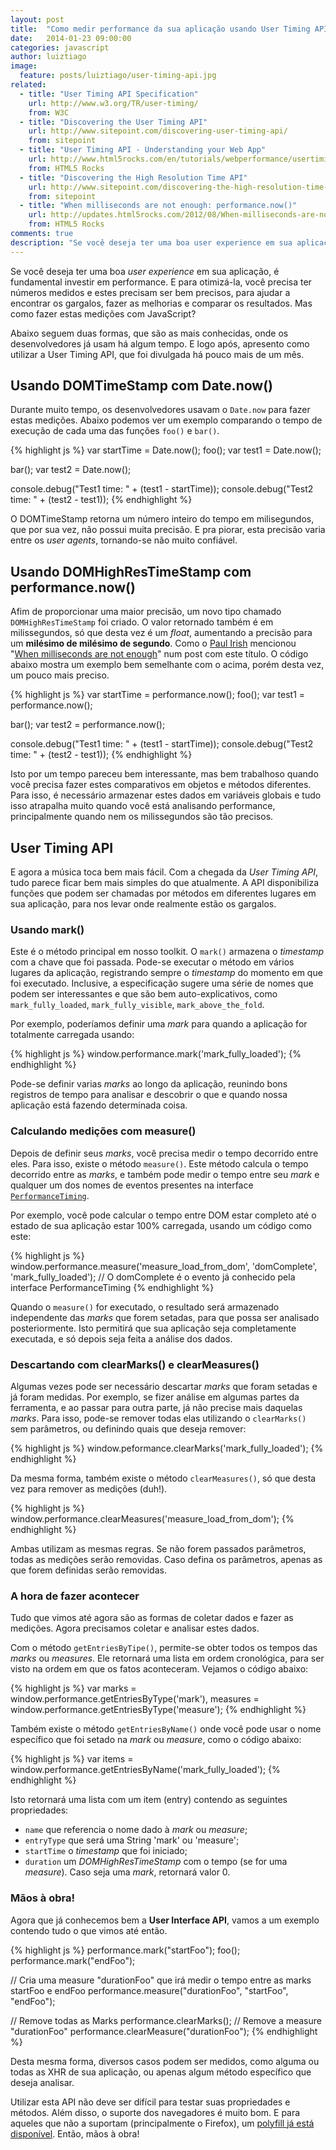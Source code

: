 ```yaml
---
layout: post
title:  "Como medir performance da sua aplicação usando User Timing API"
date:   2014-01-23 09:00:00
categories: javascript
author: luiztiago
image:
  feature: posts/luiztiago/user-timing-api.jpg
related:
  - title: "User Timing API Specification"
    url: http://www.w3.org/TR/user-timing/
    from: W3C
  - title: "Discovering the User Timing API"
    url: http://www.sitepoint.com/discovering-user-timing-api/
    from: sitepoint
  - title: "User Timing API - Understanding your Web App"
    url: http://www.html5rocks.com/en/tutorials/webperformance/usertiming/
    from: HTML5 Rocks
  - title: "Discovering the High Resolution Time API"
    url: http://www.sitepoint.com/discovering-the-high-resolution-time-api/
    from: sitepoint
  - title: "When milliseconds are not enough: performance.now()"
    url: http://updates.html5rocks.com/2012/08/When-milliseconds-are-not-enough-performance-now
    from: HTML5 Rocks
comments: true
description: "Se você deseja ter uma boa user experience em sua aplicação, é fundamental investir em performance. E para otimizá-la, você precisa ter números medidos e estes precisam ser bem precisos, para ajudar a encontrar os gargalos, fazer as melhorias e comparar os resultados. Mas como fazer estas medições com JavaScript?"
---
```


Se você deseja ter uma boa *user experience* em sua aplicação, é fundamental investir em performance. E para otimizá-la, você precisa ter números medidos e estes precisam ser bem precisos, para ajudar a encontrar os gargalos, fazer as melhorias e comparar os resultados. Mas como fazer estas medições com JavaScript?

Abaixo seguem duas formas, que são as mais conhecidas, onde os desenvolvedores já usam há algum tempo. E logo após, apresento como utilizar a User Timing API, que foi divulgada há pouco mais de um mês.

## Usando DOMTimeStamp com Date.now()

Durante muito tempo, os desenvolvedores usavam o `Date.now` para fazer estas medições. Abaixo podemos ver um exemplo comparando o tempo de execução de cada uma das funções `foo()` e `bar()`.

{% highlight js %}
var startTime = Date.now();
foo();
var test1 = Date.now();

bar();
var test2 = Date.now();

console.debug("Test1 time: " + (test1 - startTime));
console.debug("Test2 time: " + (test2 - test1));
{% endhighlight %}

O DOMTimeStamp retorna um número inteiro do tempo em milisegundos, que por sua vez, não possui muita precisão. E pra piorar, esta precisão varia entre os *user agents*, tornando-se não muito confiável.

## Usando DOMHighResTimeStamp com performance.now()

Afim de proporcionar uma maior precisão, um novo tipo chamado `DOMHighResTimeStamp` foi criado. O valor retornado também é em milissegundos, só que desta vez é um *float*, aumentando a precisão para um **milésimo de milésimo de segundo**. Como o [Paul Irish](https://twitter.com/paul_irish) mencionou "[When milliseconds are not enough](http://updates.html5rocks.com/2012/08/When-milliseconds-are-not-enough-performance-now)" num post com este título. O código abaixo mostra um exemplo bem semelhante com o acima, porém desta vez, um pouco mais preciso.

{% highlight js %}
var startTime = performance.now();
foo();
var test1 = performance.now();

bar();
var test2 = performance.now();

console.debug("Test1 time: " + (test1 - startTime));
console.debug("Test2 time: " + (test2 - test1));
{% endhighlight %}

Isto por um tempo pareceu bem interessante, mas bem trabalhoso quando você precisa fazer estes comparativos em objetos e métodos diferentes. Para isso, é necessário armazenar estes dados em variáveis globais e tudo isso atrapalha muito quando você está analisando performance, principalmente quando nem os milissegundos são tão precisos.

## User Timing API

E agora a música toca bem mais fácil. Com a chegada da *User Timing API*, tudo parece ficar bem mais simples do que atualmente. A API disponibiliza funções que podem ser chamadas por métodos em diferentes lugares em sua aplicação, para nos levar onde realmente estão os gargalos.

### Usando mark()

Este é o método principal em nosso toolkit. O `mark()` armazena o *timestamp* com a chave que foi passada. Pode-se executar o método em vários lugares da aplicação, registrando sempre o *timestamp* do momento em que foi executado. Inclusive, a especificação sugere uma série de nomes que podem ser interessantes e que são bem auto-explicativos, como `mark_fully_loaded`, `mark_fully_visible`, `mark_above_the_fold`.

Por exemplo, poderíamos definir uma *mark* para quando a aplicação for totalmente carregada usando:

{% highlight js %}
window.performance.mark('mark_fully_loaded');
{% endhighlight %}

Pode-se definir varias *marks* ao longo da aplicação, reunindo bons registros de tempo para analisar e descobrir o que e quando nossa aplicação está fazendo determinada coisa.

### Calculando medições com measure()

Depois de definir seus *marks*, você precisa medir o tempo decorrido entre eles. Para isso, existe o método `measure()`. Este método calcula o tempo decorrido entre as *marks*, e também pode medir o tempo entre seu *mark* e qualquer um dos nomes de eventos presentes na interface [`PerformanceTiming`](http://www.w3.org/TR/navigation-timing/#sec-navigation-timing-interface).

Por exemplo, você pode calcular o tempo entre DOM estar completo até o estado de sua aplicação estar 100% carregada, usando um código como este:

{% highlight js %}
window.performance.measure('measure_load_from_dom', 'domComplete', 'mark_fully_loaded');
// O domComplete é o evento já conhecido pela interface PerformanceTiming
{% endhighlight %}

Quando o `measure()` for executado, o resultado será armazenado independente das *marks* que forem setadas, para que possa ser analisado posteriormente. Isto permitirá que sua aplicação seja completamente executada, e só depois seja feita a análise dos dados.

### Descartando com clearMarks() e clearMeasures()

Algumas vezes pode ser necessário descartar *marks* que foram setadas e já foram medidas. Por exemplo, se fizer análise em algumas partes da ferramenta, e ao passar para outra parte, já não precise mais daquelas *marks*. Para isso, pode-se remover todas elas utilizando o `clearMarks()` sem parâmetros, ou definindo quais que deseja remover:

{% highlight js %}
window.peformance.clearMarks('mark_fully_loaded');
{% endhighlight %}

Da mesma forma, também existe o método `clearMeasures()`, só que desta vez para remover as medições (duh!).

{% highlight js %}
window.performance.clearMeasures('measure_load_from_dom');
{% endhighlight %}

Ambas utilizam as mesmas regras. Se não forem passados parâmetros, todas as medições serão removidas. Caso defina os parâmetros, apenas as que forem definidas serão removidas.

### A hora de fazer acontecer

Tudo que vimos até agora são as formas de coletar dados e fazer as medições. Agora precisamos coletar e analisar estes dados.

Com o método `getEntriesByTipe()`, permite-se obter todos os tempos das *marks* ou *measures*. Ele retornará uma lista em ordem cronológica, para ser visto na ordem em que os fatos aconteceram. Vejamos o código abaixo:

{% highlight js %}
var marks = window.performance.getEntriesByType('mark'),
    measures = window.performance.getEntriesByType('measure');
{% endhighlight %}

Também existe o método `getEntriesByName()` onde você pode usar o nome específico que foi setado na *mark* ou *measure*, como o código abaixo:

{% highlight js %}
var items = window.performance.getEntriesByName('mark_fully_loaded');
{% endhighlight %}

Isto retornará uma lista com um item (entry) contendo as seguintes propriedades:

* `name` que referencia o nome dado à *mark* ou *measure*;
* `entryType` que será uma String 'mark' ou 'measure';
* `startTime` o *timestamp* que foi iniciado;
* `duration` um *DOMHighResTimeStamp* com o tempo (se for uma *measure*). Caso seja uma *mark*, retornará valor 0.

### Mãos à obra!

Agora que já conhecemos bem a **User Interface API**, vamos a um exemplo contendo tudo o que vimos até então.

{% highlight js %}
performance.mark("startFoo");
foo();
performance.mark("endFoo");

// Cria uma measure "durationFoo" que irá medir o tempo entre as marks startFoo e endFoo
performance.measure("durationFoo", "startFoo", "endFoo");

// Remove todas as Marks
performance.clearMarks();
// Remove a measure "durationFoo"
performance.clearMeasure("durationFoo");
{% endhighlight %}

Desta mesma forma, diversos casos podem ser medidos, como alguma ou todas as XHR de sua aplicação, ou apenas algum método específico que deseja analisar.

Utilizar esta API não deve ser difícil para testar suas propriedades e métodos. Além disso, o suporte dos navegadores é muito bom. E para aqueles que não a suportam (principalmente o Firefox), um [polyfill já está disponível](https://gist.github.com/pmeenan/5902672). Então, mãos à obra!